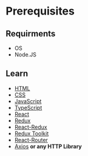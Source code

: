 # Prerequisites

## Requirments

- OS
- Node.JS

## Learn

- [HTML](https://developer.mozilla.org/en-US/docs/Web/HTML)
- [CSS](https://developer.mozilla.org/en-US/docs/Web/CSS)
- [JavaScript](https://developer.mozilla.org/en-US/docs/Web/JavaScript)
- [TypeScript](https://www.typescriptlang.org/)
- [React](https://reactjs.org/)
- [Redux](https://redux.js.org/)
- [React-Redux](https://react-redux.js.org/)
- [Redux Toolkit](https://redux-toolkit.js.org/)
- [React-Router](https://reactrouter.com/)
- [Axios](https://axios-http.com) **or any HTTP Library**
